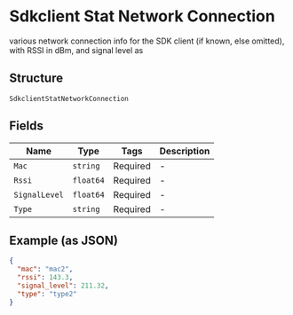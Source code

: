 
# Sdkclient Stat Network Connection

various network connection info for the SDK client (if known, else omitted), with RSSI in dBm, and signal level as

## Structure

`SdkclientStatNetworkConnection`

## Fields

| Name | Type | Tags | Description |
|  --- | --- | --- | --- |
| `Mac` | `string` | Required | - |
| `Rssi` | `float64` | Required | - |
| `SignalLevel` | `float64` | Required | - |
| `Type` | `string` | Required | - |

## Example (as JSON)

```json
{
  "mac": "mac2",
  "rssi": 143.3,
  "signal_level": 211.32,
  "type": "type2"
}
```

